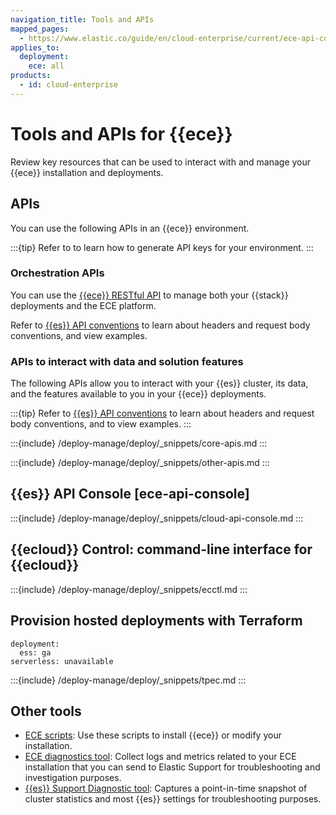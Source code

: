 ```yaml
---
navigation_title: Tools and APIs
mapped_pages:
  - https://www.elastic.co/guide/en/cloud-enterprise/current/ece-api-console.html
applies_to:
  deployment:
    ece: all
products:
  - id: cloud-enterprise
---
```

# Tools and APIs for {{ece}}

Review key resources that can be used to interact with and manage your {{ece}} installation and deployments.


## APIs

You can use the following APIs in an {{ece}} environment.

:::{tip}
Refer to [](/deploy-manage/api-keys.md) to learn how to generate API keys for your environment.
:::

### Orchestration APIs

You can use the [{{ece}} RESTful API](https://www.elastic.co/docs/api/doc/cloud-enterprise/) to manage both your {{stack}} deployments and the ECE platform.

Refer to [{{es}} API conventions](cloud://reference/cloud-enterprise/restful-api.md) to learn about headers and request body conventions, and view examples.

### APIs to interact with data and solution features

The following APIs allow you to interact with your {{es}} cluster, its data, and the features available to you in your {{ece}} deployments.

:::{tip}
Refer to [{{es}} API conventions](elasticsearch://reference/elasticsearch/rest-apis/api-conventions.md) to learn about headers and request body conventions, and to view examples.
:::

:::{include} /deploy-manage/deploy/_snippets/core-apis.md
:::

:::{include} /deploy-manage/deploy/_snippets/other-apis.md
:::

## {{es}} API Console [ece-api-console]

:::{include} /deploy-manage/deploy/_snippets/cloud-api-console.md
:::

## {{ecloud}} Control: command-line interface for {{ecloud}}

:::{include} /deploy-manage/deploy/_snippets/ecctl.md
:::

## Provision hosted deployments with Terraform
```{applies_to}
deployment:
  ess: ga
serverless: unavailable
```

:::{include} /deploy-manage/deploy/_snippets/tpec.md
:::

## Other tools

* [ECE scripts](cloud://reference/cloud-enterprise/scripts.md): Use these scripts to install {{ece}} or modify your installation.
* [ECE diagnostics tool](/troubleshoot/deployments/cloud-enterprise/run-ece-diagnostics-tool.md): Collect logs and metrics related to your ECE installation that you can send to Elastic Support for troubleshooting and investigation purposes.
* [{{es}} Support Diagnostic tool](/troubleshoot/elasticsearch/diagnostic.md): Captures a point-in-time snapshot of cluster statistics and most {{es}} settings for troubleshooting purposes.
